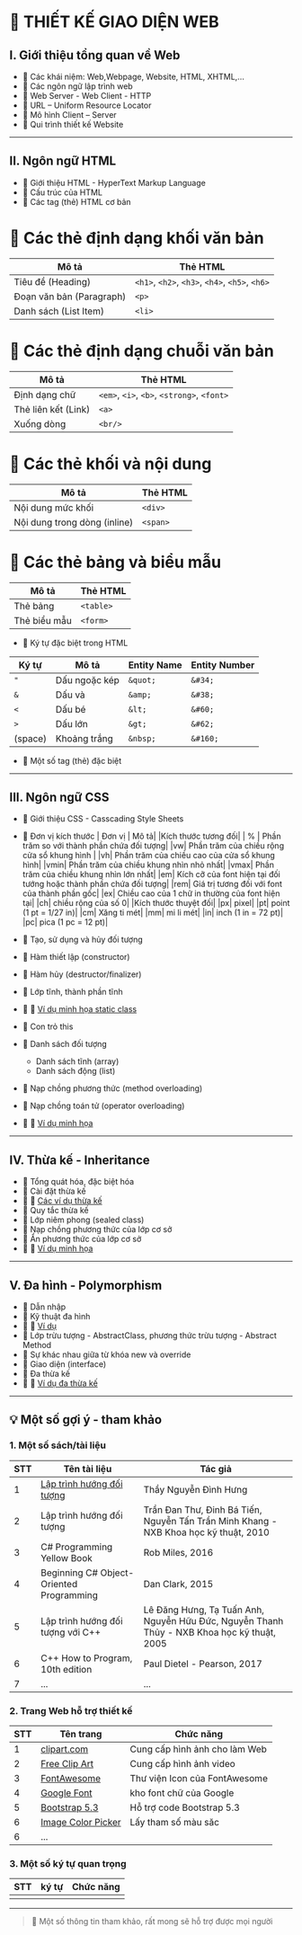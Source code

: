 # 📘 THIẾT KẾ GIAO DIỆN WEB

## I. Giới thiệu tổng quan về Web
- 🔹 Các khái niệm: Web,Webpage, Website, HTML, XHTML,... 
- 🔹 Các ngôn ngữ lập trình web 
- 🔹 Web Server - Web Client - HTTP
- 🔹 URL – Uniform Resource Locator
- 🔹 Mô hình Client – Server
- 🔹 Qui trình thiết kế Website

---

## II. Ngôn ngữ HTML
- 🔹 Giới thiệu HTML - HyperText Markup Language
- 🔹 Cấu trúc của HTML
- 🔹 Các tag (thẻ) HTML cơ bản
# 🔸 Các thẻ định dạng **khối văn bản**
| Mô tả                  | Thẻ HTML                             |
|------------------------|--------------------------------------|
| Tiêu đề (Heading)      | `<h1>`, `<h2>`, `<h3>`, `<h4>`, `<h5>`, `<h6>` |
| Đoạn văn bản (Paragraph) | `<p>`                              |
| Danh sách (List Item)  | `<li>`                               |

# 🔸 Các thẻ định dạng **chuỗi văn bản**
| Mô tả             | Thẻ HTML                                |
|-------------------|-----------------------------------------|
| Định dạng chữ     | `<em>`, `<i>`, `<b>`, `<strong>`, `<font>` |
| Thẻ liên kết (Link) | `<a>`                                |
| Xuống dòng        | `<br/>`                                 |

# 🔸 Các thẻ **khối và nội dung**
| Mô tả                          | Thẻ HTML    |
|-------------------------------|-------------|
| Nội dung mức khối             | `<div>`     |
| Nội dung trong dòng (inline)  | `<span>`    |

# 🔸 Các thẻ **bảng và biểu mẫu**
| Mô tả           | Thẻ HTML  |
|------------------|-----------|
| Thẻ bảng         | `<table>` |
| Thẻ biểu mẫu     | `<form>`  |

- 🔹 Ký tự đặc biệt trong HTML

| Ký tự     | Mô tả            | Entity Name | Entity Number |
|-----------|------------------|-------------|----------------|
| `"`       | Dấu ngoặc kép     | `&quot;`     | `&#34;`         |
| `&`       | Dấu và            | `&amp;`      | `&#38;`         |
| `<`       | Dấu bé            | `&lt;`       | `&#60;`         |
| `>`       | Dấu lớn           | `&gt;`       | `&#62;`         |
| (space)   | Khoảng trắng      | `&nbsp;`     | `&#160;`        |
- 🔹 Một số tag (thẻ) đặc biệt

---

## III. Ngôn ngữ CSS
- 🔹 Giới thiệu CSS - Casscading Style Sheets
- 🔹 Đơn vị kích thước
| Đơn vị | Mô tả|
|Kích thước tương đối|
| % | Phần trăm so với thành phần chứa đối tượng|
|vw| Phần trăm của chiều rộng cửa sổ khung hình |
|vh| Phần trăm của chiều cao của cửa sổ khung hình|
|vmin| Phần trăm của chiều khung nhìn nhỏ nhất|
|vmax| Phần trăm của chiều khung nhìn lớn nhất|
|em| Kích cỡ của font hiện tại đối tướng hoặc thành phần chứa đối tượng|
|rem| Giá trị tương đối với font của thành phần gốc|
|ex| Chiều cao của 1 chữ in thường của font hiện tại|
|ch| chiều rộng của số 0|
|Kích thước thuyệt đối|
|px| pixel|
|pt| point (1 pt = 1/27 in)|
|cm| Xăng ti mét|
|mm| mi li mét|
|in| inch (1 in = 72 pt)|
|pc| pica (1 pc = 12 pt)|

- 🔹 Tạo, sử dụng và hủy đối tượng
- 🔹 Hàm thiết lập (constructor)
- 🔹 Hàm hủy (destructor/finalizer)  
- 🔹 Lớp tĩnh, thành phần tĩnh
- 🔹 📝 [Ví dụ minh họa static class](https://github.com/nd-hung/oop/blob/main/docs/topics/classes-and-objects/code/TemperatureConverter/Program.cs)
- 🔹 Con trỏ this
- 🔹 Danh sách đối tượng
  - Danh sách tĩnh (array)
  - Danh sách động (list)
- 🔹 Nạp chồng phương thức (method overloading)
- 🔹 Nạp chồng toán tử (operator overloading)
- 🔹 📝 [Ví dụ minh họa](https://github.com/nd-hung/oop/blob/main/docs/topics/classes-and-objects/code/OperatorOverloading/Program.cs) 

---

## IV. Thừa kế - Inheritance
- 🔹 Tổng quát hóa, đặc biệt hóa 
- 🔹 Cài đặt thừa kế
- 🔹 📝 [Các ví dụ thừa kế](https://github.com/nd-hung/oop/tree/main/docs/topics/inheritance/code)
- 🔹 Quy tắc thừa kế
- 🔹 Lớp niêm phong (sealed class)
- 🔹 Nạp chồng phương thức của lớp cơ sở
- 🔹 Ẩn phương thức của lớp cơ sở
- 🔹 📝 [Ví dụ minh họa](https://github.com/nd-hung/oop/tree/main/docs/topics/inheritance/code/HidingBaseMethods)  

---

## V. Đa hình - Polymorphism
- 🔹 Dẫn nhập
- 🔹 Kỹ thuật đa hình
- 🔹 📝 [Ví dụ](https://github.com/nd-hung/oop/tree/main/docs/topics/polymorphism/code/Shape/)
- 🔹 Lớp trừu tượng - AbstractClass, phương thức trừu tượng - Abstract Method
- 🔹 Sự khác nhau giữa từ khóa new và override
- 🔹 Giao diện (interface)
- 🔹 Đa thừa kế
- 🔹 📝 [Ví dụ đa thừa kế](https://github.com/nd-hung/oop/tree/main/docs/topics/polymorphism/code/MultipleInheritance)

---

## 💡 Một số gợi ý - tham khảo
### 1. Một số sách/tài liệu

| STT | Tên tài liệu     | Tác giả                                                     |
|-----|--------------|-----------------------------------------------------------------|
| 1   | [Lập trình hướng đối tượng](https://nd-hung.github.io/oop/)      | Thầy Nguyễn Đình Hưng|
| 2   | Lập trình hướng đối tượng      | Trần Đan Thư, Đinh Bá Tiến, Nguyễn Tấn Trần Minh Khang - NXB Khoa học kỹ thuật, 2010|
| 3  | C# Programming Yellow Book     | Rob Miles, 2016|
| 4   | Beginning C# Object-Oriented Programming    | Dan Clark, 2015|
| 5  | Lập trình hướng đối tượng với C++       | Lê Đăng Hưng, Tạ Tuấn Anh, Nguyễn Hữu Đức, Nguyễn Thanh Thủy - NXB Khoa học kỹ thuật, 2005|
| 6   | C++ How to Program, 10th edition     | Paul Dietel - Pearson, 2017|
| 7  | ...          | ...                                                            |

### 2. Trang Web hỗ trợ thiết kế

| STT | Tên trang     | Chức năng|
|-----|---------------|----------|
| 1   | [clipart.com](https://www.clipart.com/)| Cung cấp hình ảnh cho làm Web|
| 2   | [Free Clip Art](https://free-clip-art.com/)| Cung cấp hình ảnh video|
| 3   | [FontAwesome](https://fontawesome.com/icons)| Thư viện Icon của FontAwesome| 
| 4   | [Google Font](https://fonts.google.com/)| kho font chữ của Google|
| 5   | [Bootstrap 5.3](https://getbootstrap.com/docs/5.3/getting-started/introduction/)| Hỗ trợ code Bootstrap 5.3
| 6   | [Image Color Picker](https://imagecolorpicker.com/vi)| Lấy tham số màu săc|
| 6   | ...          |

### 3. Một số ký tự quan trọng

| STT | ký tự                   | Chức năng                                                       |
|-----|-----------------------------|-----------------------------------------------------------------|
||

---

>📑 Một số thông tin tham khảo, rất mong sẽ hỗ trợ được mọi người
